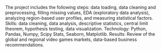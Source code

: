 The project includes the following steps: data loading, data cleaning and preprocessing, filling missing values, EDA (exploratory data analysis), analyzing region-based user profiles, and measuring statistical factors.
Skills: data cleaning, data analysis, descriptive statistics, central limit theorem, hypothesis testing, data visualization.
Technology: Python, Pandas, Numpy, Scipy Stats, Seaborn, Matplotlib.
Results: Review of the global and regional video games markets, data-based business recommendations.
